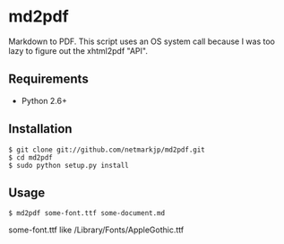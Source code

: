 md2pdf
======

Markdown to PDF. This script uses an OS system call because I was too
lazy to figure out the xhtml2pdf "API".

Requirements
------------

* Python 2.6+

Installation
------------

    $ git clone git://github.com/netmarkjp/md2pdf.git
    $ cd md2pdf
    $ sudo python setup.py install

Usage
-----

    $ md2pdf some-font.ttf some-document.md

some-font.ttf like /Library/Fonts/AppleGothic.ttf

